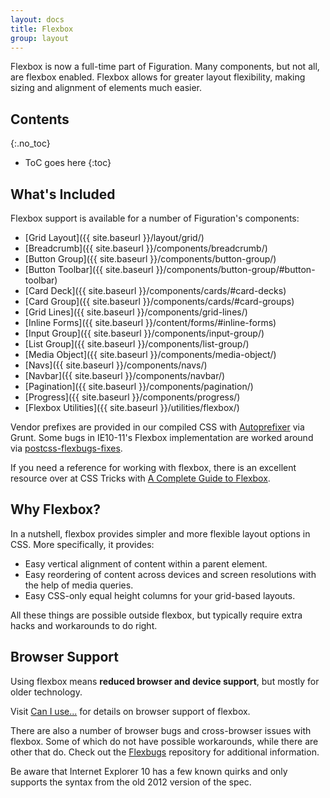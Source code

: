 ```yaml
---
layout: docs
title: Flexbox
group: layout
---
```


Flexbox is now a full-time part of Figuration. Many components, but not all, are flexbox enabled. Flexbox allows for greater layout flexibility, making sizing and alignment of elements much easier.

## Contents
{:.no_toc}

* ToC goes here
{:toc}

## What's Included

Flexbox support is available for a number of Figuration's components:

- [Grid Layout]({{ site.baseurl }}/layout/grid/)
- [Breadcrumb]({{ site.baseurl }}/components/breadcrumb/)
- [Button Group]({{ site.baseurl }}/components/button-group/)
- [Button Toolbar]({{ site.baseurl }}/components/button-group/#button-toolbar)
- [Card Deck]({{ site.baseurl }}/components/cards/#card-decks)
- [Card Group]({{ site.baseurl }}/components/cards/#card-groups)
- [Grid Lines]({{ site.baseurl }}/components/grid-lines/)
- [Inline Forms]({{ site.baseurl }}/content/forms/#inline-forms)
- [Input Group]({{ site.baseurl }}/components/input-group/)
- [List Group]({{ site.baseurl }}/components/list-group/)
- [Media Object]({{ site.baseurl }}/components/media-object/)
- [Navs]({{ site.baseurl }}/components/navs/)
- [Navbar]({{ site.baseurl }}/components/navbar/)
- [Pagination]({{ site.baseurl }}/components/pagination/)
- [Progress]({{ site.baseurl }}/components/progress/)
- [Flexbox Utilities]({{ site.baseurl }}/utilities/flexbox/)

Vendor prefixes are provided in our compiled CSS with [Autoprefixer](https://github.com/postcss/autoprefixer) via Grunt. Some bugs in IE10-11's Flexbox implementation are worked around via [postcss-flexbugs-fixes](https://github.com/luisrudge/postcss-flexbugs-fixes).

If you need a reference for working with flexbox, there is an excellent resource over at CSS Tricks with [A Complete Guide to Flexbox](https://css-tricks.com/snippets/css/a-guide-to-flexbox/).

## Why Flexbox?

In a nutshell, flexbox provides simpler and more flexible layout options in CSS. More specifically, it provides:

- Easy vertical alignment of content within a parent element.
- Easy reordering of content across devices and screen resolutions with the help of media queries.
- Easy CSS-only equal height columns for your grid-based layouts.

All these things are possible outside flexbox, but typically require extra hacks and workarounds to do right.

## Browser Support

Using flexbox means **reduced browser and device support**, but mostly for older technology.

Visit [Can I use...](https://caniuse.com/#feat=flexbox) for details on browser support of flexbox.

There are also a number of browser bugs and cross-browser issues with flexbox.  Some of which do not have possible workarounds, while there are other that do.  Check out the [Flexbugs](https://github.com/philipwalton/flexbugs) repository for additional information.

Be aware that Internet Explorer 10 has a few known quirks and only supports the syntax from the old 2012 version of the spec.
